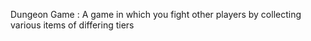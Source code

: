 Dungeon Game : 
 A game in which you fight other players by collecting various items of differing tiers
